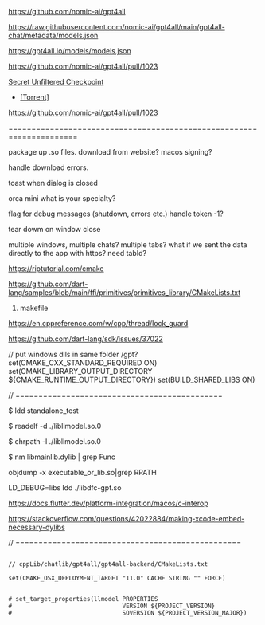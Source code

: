 https://github.com/nomic-ai/gpt4all

https://raw.githubusercontent.com/nomic-ai/gpt4all/main/gpt4all-chat/metadata/models.json

https://gpt4all.io/models/models.json

https://github.com/nomic-ai/gpt4all/pull/1023

[Secret Unfiltered Checkpoint](https://the-eye.eu/public/AI/models/nomic-ai/gpt4all/gpt4all-lora-unfiltered-quantized.bin)

- [[Torrent]](https://the-eye.eu/public/AI/models/nomic-ai/gpt4all/gpt4all-lora-unfiltered-quantized.bin.torrent)

https://github.com/nomic-ai/gpt4all/pull/1023

=====================================================================

package up .so files. download from website? macos signing?

handle download errors.

toast when dialog is closed

orca mini what is your specialty?

flag for debug messages (shutdown, errors etc.)
handle token -1?

tear dowm on window close

multiple windows, multiple chats? multiple tabs?
what if we sent the data directly to the app with https? need tabId?

https://riptutorial.com/cmake

https://github.com/dart-lang/samples/blob/main/ffi/primitives/primitives_library/CMakeLists.txt

1.  makefile

https://en.cppreference.com/w/cpp/thread/lock_guard

https://github.com/dart-lang/sdk/issues/37022

// put windows dlls in same folder /gpt?
set(CMAKE_CXX_STANDARD_REQUIRED ON)
set(CMAKE_LIBRARY_OUTPUT_DIRECTORY ${CMAKE_RUNTIME_OUTPUT_DIRECTORY})
set(BUILD_SHARED_LIBS ON)

// =============================================

$ ldd standalone_test

$ readelf -d ./libllmodel.so.0

$ chrpath -l ./libllmodel.so.0

$ nm libmainlib.dylib | grep Func

objdump -x executable_or_lib.so|grep RPATH

LD_DEBUG=libs ldd ./libdfc-gpt.so

https://docs.flutter.dev/platform-integration/macos/c-interop

https://stackoverflow.com/questions/42022884/making-xcode-embed-necessary-dylibs

// =================================================

```

// cppLib/chatlib/gpt4all/gpt4all-backend/CMakeLists.txt

set(CMAKE_OSX_DEPLOYMENT_TARGET "11.0" CACHE STRING "" FORCE)


# set_target_properties(llmodel PROPERTIES
#                               VERSION ${PROJECT_VERSION}
#                               SOVERSION ${PROJECT_VERSION_MAJOR})


```
